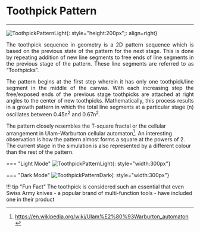 # Toothpick Pattern
---
![ToothpickPatternLight](https://raw.githubusercontent.com/cod-ed/simulate/master/assets/simulations/ToothpickPatternLight.png){: style="height:200px";: align=right}

<p align="justify">
The toothpick sequence in geometry is a 2D pattern sequence which is based on the previous
state of the pattern for the next stage. This is done by repeating addition of new line segments to free ends of line segments in the previous stage of the pattern. These line segments are referred to as “Toothpicks”.</p>

<p align="justify">
The pattern begins at the first step wherein it has only one toothpick/line segment in the middle
of the canvas. With each increasing step the free/exposed ends of the previous stage toothpicks
are attached at right angles to the center of new toothpicks. Mathematically, this process results
in a growth pattern in which the total line segments at a particular stage (n) oscillates between
0.45n<sup>2</sup> and 0.67n<sup>2</sup>.
</p>

The pattern closely resembles the T-square fractal or the cellular arrangement
in Ulam–Warburton cellular automaton[^1]. An interesting observation is how the pattern almost
forms a square at the powers of 2. The current stage in the simulation is also represented by a
different colour than the rest of the pattern.
[^1]: https://en.wikipedia.org/wiki/Ulam%E2%80%93Warburton_automaton

=== "Light Mode"
    ![ToothpickPatternLight](https://raw.githubusercontent.com/cod-ed/assets/simulate/simulations/ToothpickPatternLight.png){: style="width:300px"}
  
=== "Dark Mode"
    ![ToothpickPatternDark](https://raw.githubusercontent.com/cod-ed/assets/simulate/simulations/ToothpickPatternDark.png){: style="width:300px"}

!!! tip  "Fun Fact"
    The toothpick is considered such an essential that even Swiss Army knives - a popular brand of multi-function tools - have included one in their product
